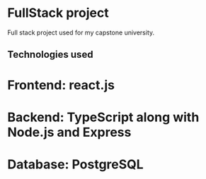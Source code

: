# FullStack project 
Full stack project used for my capstone university.

## Technologies used
# <strong>Frontend:</strong> react.js
# <strong>Backend:</strong> TypeScript along with Node.js and Express
# <strong>Database:</strong> PostgreSQL
